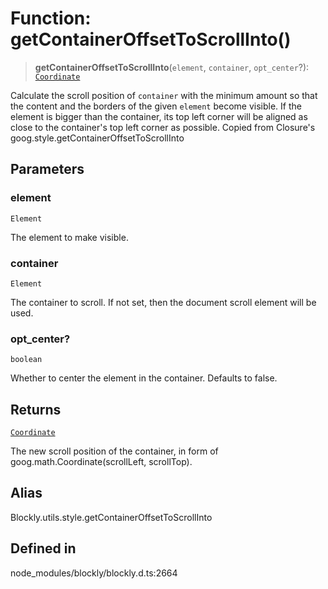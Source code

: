 # Function: getContainerOffsetToScrollInto()

> **getContainerOffsetToScrollInto**(`element`, `container`, `opt_center`?): [`Coordinate`](../../../classes/Coordinate.md)

Calculate the scroll position of `container` with the minimum amount so
that the content and the borders of the given `element` become visible.
If the element is bigger than the container, its top left corner will be
aligned as close to the container's top left corner as possible.
Copied from Closure's goog.style.getContainerOffsetToScrollInto

## Parameters

### element

`Element`

The element to make visible.

### container

`Element`

The container to scroll. If not set, then the
document scroll element will be used.

### opt_center?

`boolean`

Whether to center the element in the container.
Defaults to false.

## Returns

[`Coordinate`](../../../classes/Coordinate.md)

The new scroll position of the container,
in form of goog.math.Coordinate(scrollLeft, scrollTop).

## Alias

Blockly.utils.style.getContainerOffsetToScrollInto

## Defined in

node_modules/blockly/blockly.d.ts:2664
